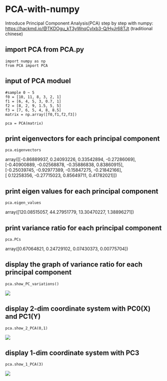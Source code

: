 # PCA-with-numpy
Introduce Principal Component Analysis(PCA) step by step with numpy: <br>
https://hackmd.io/@TKDOgu_kT3yWnqCyIxb3-Q/HyJr68TJt (traditional chinese)


## import PCA from PCA.py
```
import numpy as np
from PCA import PCA
```

## input of PCA moduel
```
#sample 0 ~ 5
f0 = [10, 11, 8, 3, 2, 1]
f1 = [6, 4, 5, 3, 0.7, 1]
f2 = [8, 2, 9, 1.5, 5, 5]
f3 = [7, 6, 5, 4, 8, 8.5]
matrix = np.array([f0,f1,f2,f3])

pca = PCA(matrix)
```

## print eigenvectors for each principal component
```
pca.eigenvectors
```
array([[-0.86889937,  0.24093226,  0.33542894, -0.27286069], <br>
       [-0.40900889, -0.02568878, -0.35886838,  0.83860915], <br>
       [-0.25039745, -0.92977389, -0.15847275, -0.21842166], <br>
       [ 0.12258356, -0.27715023,  0.85649711,  0.41782021]])

## print eigen values for each principal component
```
pca.eigen_values
```
array([120.08515057,  44.27951779,  13.30470227,   1.38896271])

## print variance ratio for each principal component
```
pca.PCs
```
array([0.67064821, 0.24729102, 0.07430373, 0.00775704])

## display the graph of variance ratio for each principal component
```
pca.show_PC_variations()
```
![](https://i.imgur.com/xLtWCVm.png)

## display 2-dim coordinate system with PC0(X) and PC1(Y)
```
pca.show_2_PCA(0,1)
```
![](https://i.imgur.com/wxQs8zo.png)

## display 1-dim coordinate system with PC3
```
pca.show_1_PCA(3)
```
![](https://i.imgur.com/qDZPl6c.png)

